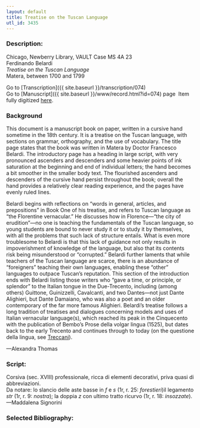 ```yaml
---
layout: default
title: Treatise on the Tuscan Language
utl_id: 3435
---
```


###  Description:

Chicago, Newberry Library, VAULT Case MS 4A 23<br>
Ferdinando Belardi<br>
_Treatise on the Tuscan Language_<br>
Matera, between 1700 and 1799

Go to [Transcription]({{ site.baseurl }}/transcription/074)<br>
Go to [Manuscript]({{ site.baseurl }}/www/record.html?id=074) page 
Item fully digitized [here](https://collections.newberry.org/asset-management/2KXJ8Z9UZ3P2).

### Background

This document is a manuscript book on paper, written in a cursive hand sometime in the 18th century. It is a treatise on the Tuscan language, with sections on grammar, orthography, and the use of vocabulary. The title page states that the book was written in Matera by Doctor Francesco Belardi. The introductory page has a heading in large script, with very pronounced ascenders and descenders and some heavier points of ink saturation at the beginning and end of individual letters; the hand becomes a bit smoother in the smaller body text. The flourished ascenders and descenders of the cursive hand persist throughout the book; overall the hand provides a relatively clear reading experience, and the pages have evenly ruled lines.

Belardi begins with reflections on “words in general, articles, and prepositions” in Book One of his treatise, and refers to Tuscan language as “the Florentine vernacular.” He discusses how in Florence—“the city of erudition”—no one is teaching the fundamentals of the Tuscan language, so young students are bound to never study it or to study it by themselves, with all the problems that such lack of structure entails. What is even more troublesome to Belardi is that this lack of guidance not only results in impoverishment of knowledge of the language, but also that its contents risk being misunderstood or “corrupted.” Belardi further laments that while teachers of the Tuscan language are scarce, there is an abundance of “foreigners” teaching their own languages, enabling these “other” languages to outpace Tuscan’s reputation. This section of the introduction ends with Belardi listing those writers who “gave a time, or principle, or splendor” to the Italian tongue in the Due-Trecento, including (among others) Guittone, Guinizzelli, Cavalcanti, and two Dantes—not just Dante Alighieri, but Dante Damaiano, who was also a poet and an older contemporary of the far more famous Alighieri. Belardi’s treatise follows a long tradition of treatises and dialogues concerning models and uses of Italian vernacular language(s), which reached its peak in the Cinquecento with the publication of Bembo’s Prose della volgar lingua (1525), but dates back to the early Trecento and continues through to today (on the questione della lingua, see [Treccani](https://www.treccani.it/enciclopedia/questione-della-lingua_(Enciclopedia-dell'Italiano)/)).


—Alexandra Thomas



###  Script:

Corsiva (sec. XVIII) professionale, ricca di elementi decorativi, priva quasi di abbreviazioni.<br>
Da notare: lo slancio delle aste basse in _f_ e _s_ (1r, r. 25: _forestieri_)il legamento _str_ (1r, r. 9: _nostra_); la doppia _z_ con ultimo tratto ricurvo (1r, r. 18: _insozzate_).<br>
—Maddalena Signorini

###  Selected Bibliography:

